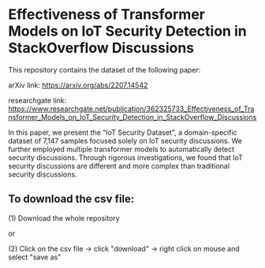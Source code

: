 # Effectiveness of Transformer Models on IoT Security Detection in StackOverflow Discussions
 
This repository contains the dataset of the following paper:

arXiv link: https://arxiv.org/abs/2207.14542

researchgate link: https://www.researchgate.net/publication/362325733_Effectiveness_of_Transformer_Models_on_IoT_Security_Detection_in_StackOverflow_Discussions 

In this paper, we present the "IoT Security Dataset", a domain-specific dataset of 7,147 samples focused solely on IoT security discussions. We further employed multiple transformer models to automatically detect security discussions. Through rigorous investigations, we found that IoT security discussions are different and more complex than traditional security discussions.

To download the csv file:
------------------------

(1) Download the whole repository 

or 

(2) Click on the csv file -> click "download" -> right click on mouse and select "save as"